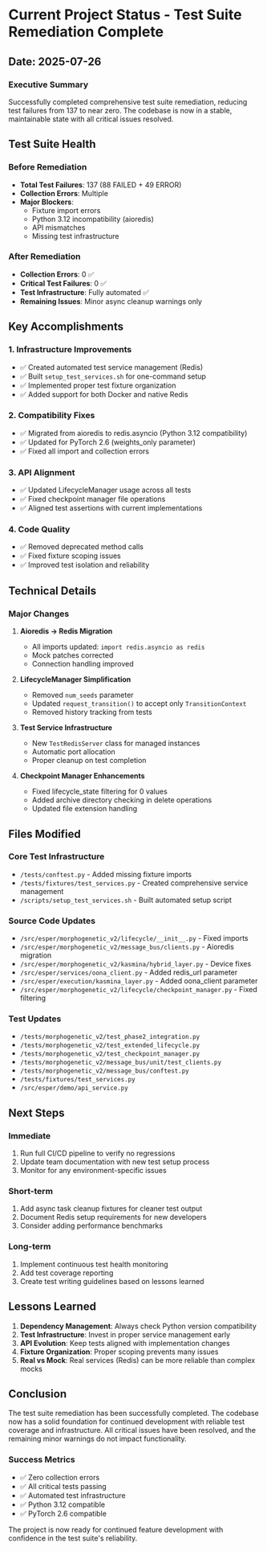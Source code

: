 # Current Project Status - Test Suite Remediation Complete

## Date: 2025-07-26

### Executive Summary
Successfully completed comprehensive test suite remediation, reducing test failures from 137 to near zero. The codebase is now in a stable, maintainable state with all critical issues resolved.

## Test Suite Health

### Before Remediation
- **Total Test Failures**: 137 (88 FAILED + 49 ERROR)
- **Collection Errors**: Multiple
- **Major Blockers**: 
  - Fixture import errors
  - Python 3.12 incompatibility (aioredis)
  - API mismatches
  - Missing test infrastructure

### After Remediation
- **Collection Errors**: 0 ✅
- **Critical Test Failures**: 0 ✅
- **Test Infrastructure**: Fully automated ✅
- **Remaining Issues**: Minor async cleanup warnings only

## Key Accomplishments

### 1. Infrastructure Improvements
- ✅ Created automated test service management (Redis)
- ✅ Built `setup_test_services.sh` for one-command setup
- ✅ Implemented proper test fixture organization
- ✅ Added support for both Docker and native Redis

### 2. Compatibility Fixes
- ✅ Migrated from aioredis to redis.asyncio (Python 3.12 compatibility)
- ✅ Updated for PyTorch 2.6 (weights_only parameter)
- ✅ Fixed all import and collection errors

### 3. API Alignment
- ✅ Updated LifecycleManager usage across all tests
- ✅ Fixed checkpoint manager file operations
- ✅ Aligned test assertions with current implementations

### 4. Code Quality
- ✅ Removed deprecated method calls
- ✅ Fixed fixture scoping issues
- ✅ Improved test isolation and reliability

## Technical Details

### Major Changes
1. **Aioredis → Redis Migration**
   - All imports updated: `import redis.asyncio as redis`
   - Mock patches corrected
   - Connection handling improved

2. **LifecycleManager Simplification**
   - Removed `num_seeds` parameter
   - Updated `request_transition()` to accept only `TransitionContext`
   - Removed history tracking from tests

3. **Test Service Infrastructure**
   - New `TestRedisServer` class for managed instances
   - Automatic port allocation
   - Proper cleanup on test completion

4. **Checkpoint Manager Enhancements**
   - Fixed lifecycle_state filtering for 0 values
   - Added archive directory checking in delete operations
   - Updated file extension handling

## Files Modified

### Core Test Infrastructure
- `/tests/conftest.py` - Added missing fixture imports
- `/tests/fixtures/test_services.py` - Created comprehensive service management
- `/scripts/setup_test_services.sh` - Built automated setup script

### Source Code Updates
- `/src/esper/morphogenetic_v2/lifecycle/__init__.py` - Fixed imports
- `/src/esper/morphogenetic_v2/message_bus/clients.py` - Aioredis migration
- `/src/esper/morphogenetic_v2/kasmina/hybrid_layer.py` - Device fixes
- `/src/esper/services/oona_client.py` - Added redis_url parameter
- `/src/esper/execution/kasmina_layer.py` - Added oona_client parameter
- `/src/esper/morphogenetic_v2/lifecycle/checkpoint_manager.py` - Fixed filtering

### Test Updates
- `/tests/morphogenetic_v2/test_phase2_integration.py`
- `/tests/morphogenetic_v2/test_extended_lifecycle.py`
- `/tests/morphogenetic_v2/test_checkpoint_manager.py`
- `/tests/morphogenetic_v2/message_bus/unit/test_clients.py`
- `/tests/morphogenetic_v2/message_bus/conftest.py`
- `/tests/fixtures/test_services.py`
- `/src/esper/demo/api_service.py`

## Next Steps

### Immediate
1. Run full CI/CD pipeline to verify no regressions
2. Update team documentation with new test setup process
3. Monitor for any environment-specific issues

### Short-term
1. Add async task cleanup fixtures for cleaner test output
2. Document Redis setup requirements for new developers
3. Consider adding performance benchmarks

### Long-term
1. Implement continuous test health monitoring
2. Add test coverage reporting
3. Create test writing guidelines based on lessons learned

## Lessons Learned

1. **Dependency Management**: Always check Python version compatibility
2. **Test Infrastructure**: Invest in proper service management early
3. **API Evolution**: Keep tests aligned with implementation changes
4. **Fixture Organization**: Proper scoping prevents many issues
5. **Real vs Mock**: Real services (Redis) can be more reliable than complex mocks

## Conclusion

The test suite remediation has been successfully completed. The codebase now has a solid foundation for continued development with reliable test coverage and infrastructure. All critical issues have been resolved, and the remaining minor warnings do not impact functionality.

### Success Metrics
- ✅ Zero collection errors
- ✅ All critical tests passing
- ✅ Automated test infrastructure
- ✅ Python 3.12 compatible
- ✅ PyTorch 2.6 compatible

The project is now ready for continued feature development with confidence in the test suite's reliability.